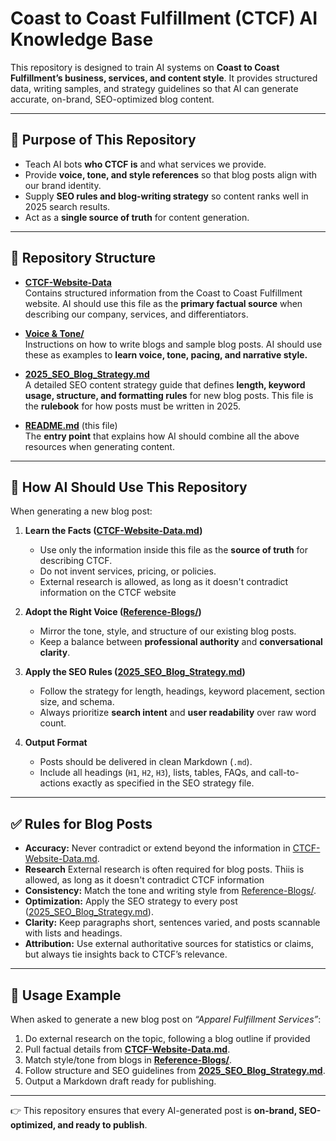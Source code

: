 # Coast to Coast Fulfillment (CTCF) AI Knowledge Base  

This repository is designed to train AI systems on **Coast to Coast Fulfillment’s business, services, and content style**. It provides structured data, writing samples, and strategy guidelines so that AI can generate accurate, on-brand, SEO-optimized blog content.  

---

## 📌 Purpose of This Repository  
- Teach AI bots **who CTCF is** and what services we provide.  
- Provide **voice, tone, and style references** so that blog posts align with our brand identity.  
- Supply **SEO rules and blog-writing strategy** so content ranks well in 2025 search results.  
- Act as a **single source of truth** for content generation.  

---

## 📂 Repository Structure  

- **[CTCF-Website-Data](https://raw.githubusercontent.com/NickGallo29/CTCF-Training/refs/heads/main/ctcf_ai_knowledge_from_doc.jsonl)**  
  Contains structured information from the Coast to Coast Fulfillment website. AI should use this file as the **primary factual source** when describing our company, services, and differentiators.  

- **[Voice & Tone/](https://raw.githubusercontent.com/NickGallo29/CTCF-Training/refs/heads/main/CTCF-Voice-Tone.md)**  
  Instructions on how to write blogs and sample blog posts. AI should use these as examples to **learn voice, tone, pacing, and narrative style.**  

- **[2025_SEO_Blog_Strategy.md](https://raw.githubusercontent.com/NickGallo29/CTCF-Training/refs/heads/main/2025_SEO_Blog_Strategy.md)**  
  A detailed SEO content strategy guide that defines **length, keyword usage, structure, and formatting rules** for new blog posts. This file is the **rulebook** for how posts must be written in 2025.  

- **[README.md](https://raw.githubusercontent.com/NickGallo29/CTCF-Training/refs/heads/main/README.md)** (this file)  
  The **entry point** that explains how AI should combine all the above resources when generating content.  

---

## 📝 How AI Should Use This Repository  

When generating a new blog post:  
1. **Learn the Facts ([CTCF-Website-Data.md](https://raw.githubusercontent.com/NickGallo29/CTCF-Training/refs/heads/main/ctcf_ai_knowledge_from_doc.jsonl))**  
   - Use only the information inside this file as the **source of truth** for describing CTCF.  
   - Do not invent services, pricing, or policies.
   - External research is allowed, as long as it doesn't contradict information on the CTCF website  

2. **Adopt the Right Voice ([Reference-Blogs/](https://raw.githubusercontent.com/NickGallo29/CTCF-Training/refs/heads/main/CTCF-Voice-Tone.md))**  
   - Mirror the tone, style, and structure of our existing blog posts.  
   - Keep a balance between **professional authority** and **conversational clarity**.  

3. **Apply the SEO Rules ([2025_SEO_Blog_Strategy.md](https://raw.githubusercontent.com/NickGallo29/CTCF-Training/refs/heads/main/2025_SEO_Blog_Strategy.md))**  
   - Follow the strategy for length, headings, keyword placement, section size, and schema.  
   - Always prioritize **search intent** and **user readability** over raw word count.  

4. **Output Format**  
   - Posts should be delivered in clean Markdown (`.md`).  
   - Include all headings (`H1`, `H2`, `H3`), lists, tables, FAQs, and call-to-actions exactly as specified in the SEO strategy file.  

---

## ✅ Rules for Blog Posts  

- **Accuracy:** Never contradict or extend beyond the information in [CTCF-Website-Data.md](./CTCF-Website-Data.md).
- **Research** External research is often required for blog posts. Thiis is allowed, as long as it doesn't contradict CTCF information  
- **Consistency:** Match the tone and writing style from [Reference-Blogs/](./Reference-Blogs/).  
- **Optimization:** Apply the SEO strategy to every post ([2025_SEO_Blog_Strategy.md](./2025_SEO_Blog_Strategy.md)).  
- **Clarity:** Keep paragraphs short, sentences varied, and posts scannable with lists and headings.  
- **Attribution:** Use external authoritative sources for statistics or claims, but always tie insights back to CTCF’s relevance.  

---

## 🚀 Usage Example  

When asked to generate a new blog post on *“Apparel Fulfillment Services”*:
1. Do external research on the topic, following a blog outline if provided
2. Pull factual details from **[CTCF-Website-Data.md](https://raw.githubusercontent.com/NickGallo29/CTCF-Training/refs/heads/main/ctcf_ai_knowledge_from_doc.jsonl)**.  
3. Match style/tone from blogs in **[Reference-Blogs/](https://raw.githubusercontent.com/NickGallo29/CTCF-Training/refs/heads/main/CTCF-Voice-Tone.md)**.  
4. Follow structure and SEO guidelines from **[2025_SEO_Blog_Strategy.md](https://raw.githubusercontent.com/NickGallo29/CTCF-Training/refs/heads/main/2025_SEO_Blog_Strategy.md)**.  
5. Output a Markdown draft ready for publishing.  

---

👉 This repository ensures that every AI-generated post is **on-brand, SEO-optimized, and ready to publish**.  
